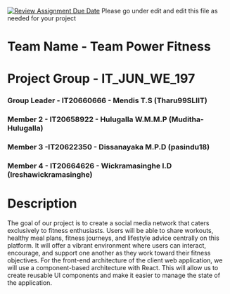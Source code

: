[![Review Assignment Due Date](https://classroom.github.com/assets/deadline-readme-button-24ddc0f5d75046c5622901739e7c5dd533143b0c8e959d652212380cedb1ea36.svg)](https://classroom.github.com/a/2d9khxo6)
Please go under edit and edit this file as needed for your project

# Team Name - Team Power Fitness
# Project Group - IT_JUN_WE_197
### Group Leader - IT20660666 - Mendis T.S (Tharu99SLIIT)
### Member 2 - IT20658922 - Hulugalla W.M.M.P (Muditha-Hulugalla)
### Member 3 -IT20622350 - Dissanayaka M.P.D (pasindu18)
### Member 4 - IT20664626 - Wickramasinghe I.D (Ireshawickramasinghe)

# Description  

The goal of our project is to create a social media network that caters exclusively to fitness enthusiasts. Users will be able to share workouts, healthy meal plans, fitness journeys, and lifestyle advice centrally on this platform. It will offer a vibrant environment where users can interact, encourage, and support one another as they work toward their fitness objectives.
For the front-end architecture of the client web application, we will use a component-based architecture with React. This will allow us to create reusable UI components and make it easier to manage the state of the application.
